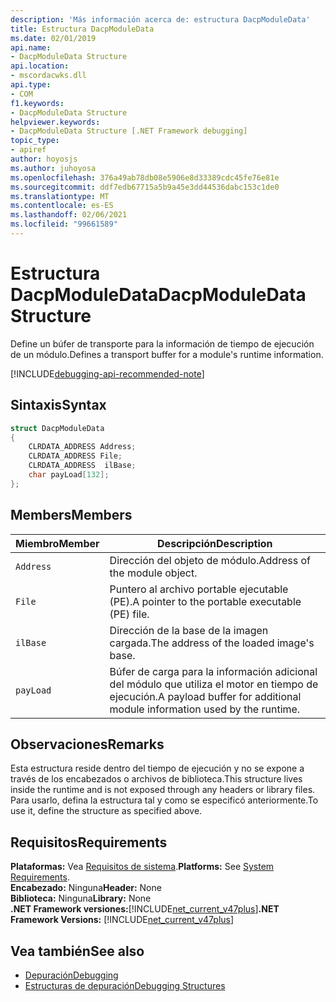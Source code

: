 ```yaml
---
description: 'Más información acerca de: estructura DacpModuleData'
title: Estructura DacpModuleData
ms.date: 02/01/2019
api.name:
- DacpModuleData Structure
api.location:
- mscordacwks.dll
api.type:
- COM
f1.keywords:
- DacpModuleData Structure
helpviewer.keywords:
- DacpModuleData Structure [.NET Framework debugging]
topic_type:
- apiref
author: hoyosjs
ms.author: juhoyosa
ms.openlocfilehash: 376a49ab78db08e5906e8d33389cdc45fe76e81e
ms.sourcegitcommit: ddf7edb67715a5b9a45e3dd44536dabc153c1de0
ms.translationtype: MT
ms.contentlocale: es-ES
ms.lasthandoff: 02/06/2021
ms.locfileid: "99661589"
---
```

# <a name="dacpmoduledata-structure"></a><span data-ttu-id="56a9a-103">Estructura DacpModuleData</span><span class="sxs-lookup"><span data-stu-id="56a9a-103">DacpModuleData Structure</span></span>

<span data-ttu-id="56a9a-104">Define un búfer de transporte para la información de tiempo de ejecución de un módulo.</span><span class="sxs-lookup"><span data-stu-id="56a9a-104">Defines a transport buffer for a module's runtime information.</span></span>

[!INCLUDE[debugging-api-recommended-note](../../../../includes/debugging-api-recommended-note.md)]

## <a name="syntax"></a><span data-ttu-id="56a9a-105">Sintaxis</span><span class="sxs-lookup"><span data-stu-id="56a9a-105">Syntax</span></span>

```cpp
struct DacpModuleData
{
    CLRDATA_ADDRESS Address;
    CLRDATA_ADDRESS File;
    CLRDATA_ADDRESS  ilBase;
    char payLoad[132];
};
```

## <a name="members"></a><span data-ttu-id="56a9a-106">Members</span><span class="sxs-lookup"><span data-stu-id="56a9a-106">Members</span></span>

| <span data-ttu-id="56a9a-107">Miembro</span><span class="sxs-lookup"><span data-stu-id="56a9a-107">Member</span></span>    | <span data-ttu-id="56a9a-108">Descripción</span><span class="sxs-lookup"><span data-stu-id="56a9a-108">Description</span></span>                                                             |
| --------- | ----------------------------------------------------------------------- |
| `Address` | <span data-ttu-id="56a9a-109">Dirección del objeto de módulo.</span><span class="sxs-lookup"><span data-stu-id="56a9a-109">Address of the module object.</span></span>                                           |
| `File`    | <span data-ttu-id="56a9a-110">Puntero al archivo portable ejecutable (PE).</span><span class="sxs-lookup"><span data-stu-id="56a9a-110">A pointer to the portable executable (PE) file.</span></span>                       |
| `ilBase`  | <span data-ttu-id="56a9a-111">Dirección de la base de la imagen cargada.</span><span class="sxs-lookup"><span data-stu-id="56a9a-111">The address of the loaded image's base.</span></span>                                 |
| `payLoad` | <span data-ttu-id="56a9a-112">Búfer de carga para la información adicional del módulo que utiliza el motor en tiempo de ejecución.</span><span class="sxs-lookup"><span data-stu-id="56a9a-112">A payload buffer for additional module information used by the runtime.</span></span> |

## <a name="remarks"></a><span data-ttu-id="56a9a-113">Observaciones</span><span class="sxs-lookup"><span data-stu-id="56a9a-113">Remarks</span></span>

<span data-ttu-id="56a9a-114">Esta estructura reside dentro del tiempo de ejecución y no se expone a través de los encabezados o archivos de biblioteca.</span><span class="sxs-lookup"><span data-stu-id="56a9a-114">This structure lives inside the runtime and is not exposed through any headers or library files.</span></span> <span data-ttu-id="56a9a-115">Para usarlo, defina la estructura tal y como se especificó anteriormente.</span><span class="sxs-lookup"><span data-stu-id="56a9a-115">To use it, define the structure as specified above.</span></span>

## <a name="requirements"></a><span data-ttu-id="56a9a-116">Requisitos</span><span class="sxs-lookup"><span data-stu-id="56a9a-116">Requirements</span></span>

<span data-ttu-id="56a9a-117">**Plataformas:** Vea [Requisitos de sistema](../../get-started/system-requirements.md).</span><span class="sxs-lookup"><span data-stu-id="56a9a-117">**Platforms:** See [System Requirements](../../get-started/system-requirements.md).</span></span>  
<span data-ttu-id="56a9a-118">**Encabezado:** Ninguna</span><span class="sxs-lookup"><span data-stu-id="56a9a-118">**Header:** None</span></span>  
<span data-ttu-id="56a9a-119">**Biblioteca:** Ninguna</span><span class="sxs-lookup"><span data-stu-id="56a9a-119">**Library:** None</span></span>  
<span data-ttu-id="56a9a-120">**.NET Framework versiones:**[!INCLUDE[net_current_v47plus](../../../../includes/net-current-v47plus.md)]</span><span class="sxs-lookup"><span data-stu-id="56a9a-120">**.NET Framework Versions:** [!INCLUDE[net_current_v47plus](../../../../includes/net-current-v47plus.md)]</span></span>  

## <a name="see-also"></a><span data-ttu-id="56a9a-121">Vea también</span><span class="sxs-lookup"><span data-stu-id="56a9a-121">See also</span></span>

- [<span data-ttu-id="56a9a-122">Depuración</span><span class="sxs-lookup"><span data-stu-id="56a9a-122">Debugging</span></span>](index.md)
- [<span data-ttu-id="56a9a-123">Estructuras de depuración</span><span class="sxs-lookup"><span data-stu-id="56a9a-123">Debugging Structures</span></span>](debugging-structures.md)
